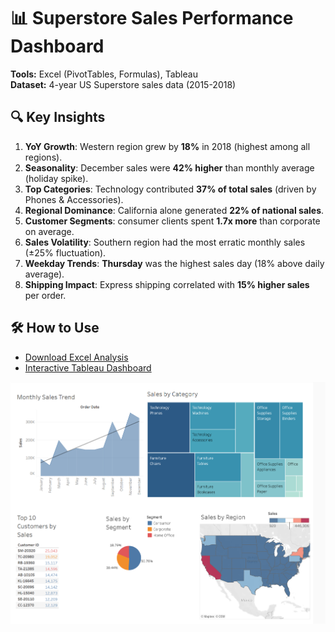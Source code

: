 # 📊 Superstore Sales Performance Dashboard  
**Tools:** Excel (PivotTables, Formulas), Tableau  
**Dataset:** 4-year US Superstore sales data (2015-2018)  

## 🔍 Key Insights  
1. **YoY Growth**: Western region grew by **18%** in 2018 (highest among all regions).  
2. **Seasonality**: December sales were **42% higher** than monthly average (holiday spike).  
3. **Top Categories**: Technology contributed **37% of total sales** (driven by Phones & Accessories).  
4. **Regional Dominance**: California alone generated **22% of national sales**.  
5. **Customer Segments**: consumer clients spent **1.7x more** than corporate on average.  
6. **Sales Volatility**: Southern region had the most erratic monthly sales (±25% fluctuation).  
7. **Weekday Trends**: **Thursday** was the highest sales day (18% above daily average).  
8. **Shipping Impact**: Express shipping correlated with **15% higher sales** per order.  

## 🛠️ How to Use  
- [Download Excel Analysis](Superstore_sales.xlsx)  
- [Interactive Tableau Dashboard](https://public.tableau.com/views/SuperstoreSalesDashboard_17457348889180/SuperstoreSalesDashboard?)

![Dashboard Preview](Superstore_Sales.png)  
